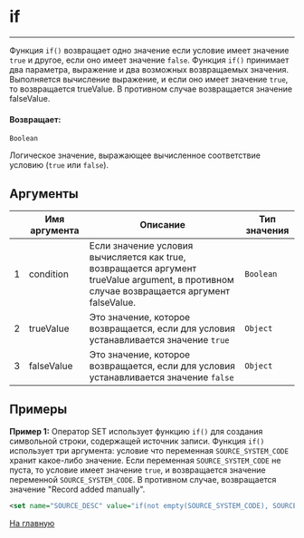 # if

---

Функция `if()` возвращает одно значение если условие имеет значение `true` и другое, если оно имеет значение `false`.
Функция `if()` принимает два параметра, выражение и два возможных возвращаемых значения.
Выполняется вычисление выражение, и если оно имеет значение `true`, то возвращается trueValue.
В противном случае возвращается значение falseValue.

#### Возвращает:

`Boolean`

Логическое значение, выражающее вычисленное соответствие условию (`true` или `false`).

## Аргументы

|  | Имя аргумента | Описание | Тип значения |
| --- | --- | --- | --- |
| 1 | condition | Если значение условия вычисляется как true, возвращается аргумент trueValue argument, в противном случае возвращается аргумент falseValue. | `Boolean` |
| 2 | trueValue | Это значение, которое возвращается, если для условия устанавливается значение `true` | `Object` |
| 3 | falseValue | Это значение, которое возвращается, если для условия устанавливается значение `false` | `Object` |

## Примеры

**Пример 1:** Оператор SET использует функцию `if()` для создания символьной строки, содержащей источник записи.
Функция `if()` использует три аргумента: условие что переменная `SOURCE_SYSTEM_CODE` хранит какое-либо значение.
Если переменная `SOURCE_SYSTEM_CODE` не пуста, то условие имеет значение `true`, и возвращается значение переменной `SOURCE_SYSTEM_CODE`.
В противном случае, возвращается значение "Record added manually".
```xml
<set name="SOURCE_DESC" value="if(not empty(SOURCE_SYSTEM_CODE), SOURCE_SYSTEM_CODE, 'Record added manually')"/>
```



[На главную](./)
